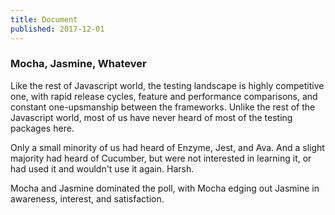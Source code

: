 ```yaml
---
title: Document
published: 2017-12-01
---
```


### Mocha, Jasmine, Whatever

Like the rest of Javascript world, the testing landscape is highly competitive
one, with rapid release cycles, feature and performance comparisons, and
constant one-upsmanship between the frameworks. Unlike the rest of the
Javascript world, most of us have never heard of most of the testing packages
here.

Only a small minority of us had heard of Enzyme, Jest, and Ava. And a slight
majority had heard of Cucumber, but were not interested in learning it, or had
used it and wouldn't use it again. Harsh.

Mocha and Jasmine dominated the poll, with Mocha edging out Jasmine in awareness,
interest, and satisfaction.
